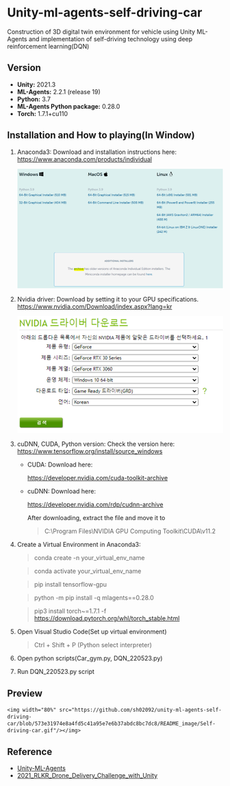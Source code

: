# Unity-ml-agents-self-driving-car
Construction of 3D digital twin environment for vehicle using Unity ML-Agents and implementation of self-driving technology using deep reinforcement learning(DQN)

## Version
* **Unity:** 2021.3
* **ML-Agents:** 2.2.1 (release 19)
* **Python:** 3.7
* **ML-Agents Python package:** 0.28.0
* **Torch:** 1.7.1+cu110

## Installation and How to playing(In Window)
1. Anaconda3: Download and installation instructions here:
https://www.anaconda.com/products/individual

    <img src="https://github.com/sh02092/unity-ml-agents-self-driving-car/blob/6b52e03eb65ce652ae60d398122be055b4f9c487/README_image/Anaconda3.png"></img>

2. Nvidia driver: Download by setting it to your GPU specifications.
https://www.nvidia.com/Download/index.aspx?lang=kr

    <img src="https://github.com/sh02092/unity-ml-agents-self-driving-car/blob/6b52e03eb65ce652ae60d398122be055b4f9c487/README_image/Nvidia%20driver.png"></img>

3. cuDNN, CUDA, Python version: Check the version here:
https://www.tensorflow.org/install/source_windows

    - CUDA: Download here:

        https://developer.nvidia.com/cuda-toolkit-archive

    - cuDNN: Download here:

        https://developer.nvidia.com/rdp/cudnn-archive
        
        After downloading, extract the file and move it to
        >C:\Program Files\NVIDIA GPU Computing Toolkit\CUDA\v11.2

4. Create a Virtual Environment in Anaconda3:
    > conda create -n your_virtual_env_name
    
    > conda activate your_virtual_env_name

    > pip install tensorflow-gpu

    > python -m pip install -q mlagents==0.28.0

    > pip3 install torch~=1.7.1 -f https://download.pytorch.org/whl/torch_stable.html 

5. Open Visual Studio Code(Set up virtual environment)
    > Ctrl + Shift + P (Python select interpreter)

6. Open python scripts(Car_gym.py, DQN_220523.py)

7. Run DQN_220523.py script

## Preview
    <img width="80%" src="https://github.com/sh02092/unity-ml-agents-self-driving-car/blob/573e31974e8a4fd5c41a95e7e6b37abdc8bc7dc8/README_image/Self-driving-car.gif"/></img>

## Reference
* [Unity-ML-Agents](https://github.com/Unity-Technologies/ml-agents/blob/release_19_docs/docs/Readme.md)
* [2021_RLKR_Drone_Delivery_Challenge_with_Unity](https://github.com/reinforcement-learning-kr/2021_RLKR_Drone_Delivery_Challenge_with_Unity/tree/master/baseline/code)

